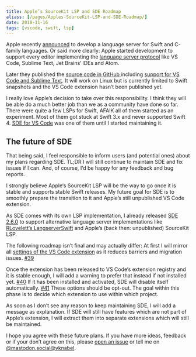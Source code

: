 ```yaml
---
title: Apple’s SourceKit LSP and SDE Roadmap
aliass: [/pages/Apples-SourceKit-LSP-and-SDE-Roadmap/]
date: 2018-11-16
tags: [vscode, swift, lsp]
---
```


Apple recently [announced](https://forums.swift.org/t/new-lsp-language-service-supporting-swift-and-c-family-languages-for-any-editor-and-platform/17024/) to develop a language server for Swift and C-family languages. Or said more clearly: Apple started development to support every editor implementing the [language server protocol](https://langserver.org/) like VS Code, Sublime Text, Jet Brains‘ IDEs and Atom.

Later they published the [source code in GitHub ](https://github.com/apple/sourcekit-lsp) including [support for VS Code and Sublime Text](https://github.com/apple/sourcekit-lsp/tree/master/Editors). It will work on Linux but is currently limited to Swift snapshots and the VS Code extension hasn’t been published yet.

I really love Apple’s decision to take over this responsibility. I think they will be able do a much better job than we as a community have done so far. There were quite a few LSPs for Swift, AFAIK all of them started as an experiment. Most of them got stuck at Swift 3.x and never supported Swift 4. [SDE for VS Code](https://github.com/vknabel/vscode-swift-development-environment) was one of them until I started maintaining it.

## The future of SDE

That being said, I feel responsible to inform users (and potential ones) about my plans regarding SDE. TL;DR I will still continue to maintain SDE and fix issues if I can. And, of course, I‘d be happy for any feedback and bug reports.

I strongly believe Apple‘s SourceKit LSP will be the way to go once it is stable and supports stable Swift releases. My future goal for SDE is to smoothly prepare the transition to it and Apple’s still unpublished VS Code extension.

As SDE comes with its own LSP implementation, I already released [SDE 2.6.0](https://github.com/vknabel/vscode-swift-development-environment/releases/tag/2.6.0) to support alternative language server implementations like [RLovelett‘s LangserverSwift](https://github.com/RLovelett/langserver-swift) and Apple’s (back then: unpublished) SourceKit LSP.

The following roadmap isn’t final and may actually differ:
At first I will mirror all [settings of the VS Code extension](https://github.com/apple/sourcekit-lsp/blob/master/Editors/vscode/package.json) as it reduces barriers and migration issues. [#39](https://github.com/vknabel/vscode-swift-development-environment/issues/39)

Once the extension has been released to VS Code‘s extension registry and it is stable enough, I will add a warning to prefer that instead if not installed yet. [#40](https://github.com/vknabel/vscode-swift-development-environment/issues/40) If it has been installed and activated, SDE will disable itself automatically. [#41](https://github.com/vknabel/vscode-swift-development-environment/issues/41) These options should be opt-out. The goal within this phase is to decide which extension to use within which project.

As soon as I don’t see any reason to keep maintaining SDE, I will add a message as explanation. If SDE will still have features which are not part of Apple’s extension, I will extract them into separate extensions which will still be maintained.

I hope you agree with these future plans. If you have more ideas, feedback or if your don’t agree on this, please [open an issue](https://github.com/vknabel/vscode-swift-development-environment/issues/new) or tell me on [@mastodon.social@vknabel](https://mastodon.social/@vknabel).
